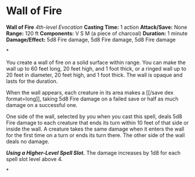# Wall of Fire

**Wall of Fire**
_4th-level Evocation_
**Casting Time:** 1 action
**Attack/Save:** None
**Range:** 120 ft
**Components:** V S M (a piece of charcoal)
**Duration:** 1 minute
**Damage/Effect:** 5d8 Fire damage, 5d8 Fire damage, 5d8 Fire damage

*<p>You create a wall of fire on a solid surface within range. You can make the wall up to 60 feet long, 20 feet high, and 1 foot thick, or a ringed wall up to 20 feet in diameter, 20 feet high, and 1 foot thick. The wall is opaque and lasts for the duration.

When the wall appears, each creature in its area makes a [[/save dex format=long]], taking 5d8 Fire damage on a failed save or half as much damage on a successful one.

One side of the wall, selected by you when you cast this spell, deals 5d8 Fire damage to each creature that ends its turn within 10 feet of that side or inside the wall. A creature takes the same damage when it enters the wall for the first time on a turn or ends its turn there. The other side of the wall deals no damage.

***Using a Higher-Level Spell Slot.*** The damage increases by 1d8 for each spell slot level above 4.</p>*